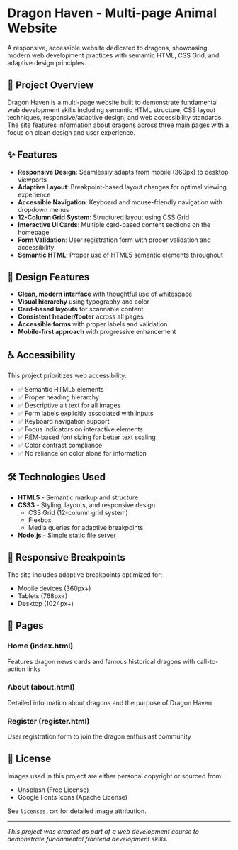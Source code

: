 # Dragon Haven - Multi-page Animal Website

A responsive, accessible website dedicated to dragons, showcasing modern web development practices with semantic HTML, CSS Grid, and adaptive design principles.

## 🐉 Project Overview

Dragon Haven is a multi-page website built to demonstrate fundamental web development skills including semantic HTML structure, CSS layout techniques, responsive/adaptive design, and web accessibility standards. The site features information about dragons across three main pages with a focus on clean design and user experience.

## ✨ Features

- **Responsive Design**: Seamlessly adapts from mobile (360px) to desktop viewports
- **Adaptive Layout**: Breakpoint-based layout changes for optimal viewing experience
- **Accessible Navigation**: Keyboard and mouse-friendly navigation with dropdown menus
- **12-Column Grid System**: Structured layout using CSS Grid
- **Interactive UI Cards**: Multiple card-based content sections on the homepage
- **Form Validation**: User registration form with proper validation and accessibility
- **Semantic HTML**: Proper use of HTML5 semantic elements throughout

## 🎨 Design Features

- **Clean, modern interface** with thoughtful use of whitespace
- **Visual hierarchy** using typography and color
- **Card-based layouts** for scannable content
- **Consistent header/footer** across all pages
- **Accessible forms** with proper labels and validation
- **Mobile-first approach** with progressive enhancement

## ♿ Accessibility

This project prioritizes web accessibility:

- ✅ Semantic HTML5 elements
- ✅ Proper heading hierarchy
- ✅ Descriptive alt text for all images
- ✅ Form labels explicitly associated with inputs
- ✅ Keyboard navigation support
- ✅ Focus indicators on interactive elements
- ✅ REM-based font sizing for better text scaling
- ✅ Color contrast compliance
- ✅ No reliance on color alone for information

## 🛠️ Technologies Used

- **HTML5** - Semantic markup and structure
- **CSS3** - Styling, layouts, and responsive design
  - CSS Grid (12-column grid system)
  - Flexbox
  - Media queries for adaptive breakpoints
- **Node.js** - Simple static file server

## 📱 Responsive Breakpoints

The site includes adaptive breakpoints optimized for:
- Mobile devices (360px+)
- Tablets (768px+)
- Desktop (1024px+)

## 📝 Pages

### Home (index.html)
Features dragon news cards and famous historical dragons with call-to-action links

### About (about.html)
Detailed information about dragons and the purpose of Dragon Haven

### Register (register.html)
User registration form to join the dragon enthusiast community

## 📄 License

Images used in this project are either personal copyright or sourced from:
- Unsplash (Free License)
- Google Fonts Icons (Apache License)

See `licenses.txt` for detailed image attribution.

---

*This project was created as part of a web development course to demonstrate fundamental frontend development skills.*
